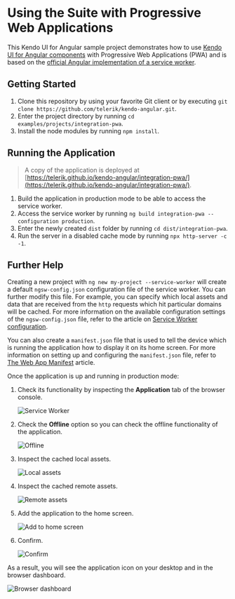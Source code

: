 # Using the Suite with Progressive Web Applications

This Kendo UI for Angular sample project demonstrates how to use [Kendo UI for Angular components](https://www.telerik.com/kendo-angular-ui/components) with Progressive Web Applications (PWA) and is based on the [official Angular implementation of a service worker](https://angular.io/guide/service-worker-getting-started).

## Getting Started

1. Clone this repository by using your favorite Git client or by executing `git clone https://github.com/telerik/kendo-angular.git`.
1. Enter the project directory by running `cd examples/projects/integration-pwa`.
1. Install the node modules by running `npm install`.

## Running the Application

> A copy of the application is deployed at [https://telerik.github.io/kendo-angular/integration-pwa/](https://telerik.github.io/kendo-angular/integration-pwa/).

1. Build the application in production mode to be able to access the service worker.
1. Access the service worker by running `ng build integration-pwa --configuration production`.
2. Enter the newly created `dist` folder by running `cd dist/integration-pwa`.
3. Run the server in a disabled cache mode by running `npx http-server -c -1`.

## Further Help

Creating a new project with `ng new my-project --service-worker` will create a default `ngsw-config.json` configuration file of the service worker. You can further modify this file. For example, you can specify which local assets and data that are received from the `http` requests which hit particular domains will be cached. For more information on the available configuration settings of the `ngsw-config.json` file, refer to the article on <a href="https://angular.io/guide/service-worker-config">Service Worker configuration</a>.

You can also create a `manifest.json` file that is used to tell the device which is running the application how to display it on its home screen. For more information on setting up and configuring the `manifest.json` file, refer to <a href="https://developers.google.com/web/fundamentals/web-app-manifest/?utm_source=devtools">The Web App Manifest</a> article.

Once the application is up and running in production mode:

1. Check its functionality by inspecting the **Application** tab of the browser console.

    ![Service Worker](https://github.com/telerik/kendo-angular-pwa/blob/master/src/assets/help_images/sw.png)

1. Check the **Offline** option so you can check the offline functionality of the application.

    ![Offline](https://github.com/telerik/kendo-angular-pwa/blob/master/src/assets/help_images/offline.png)

1. Inspect the cached local assets.

    ![Local assets](https://github.com/telerik/kendo-angular-pwa/blob/master/src/assets/help_images/cached_local.png)

1. Inspect the cached remote assets.

    ![Remote assets](https://github.com/telerik/kendo-angular-pwa/blob/master/src/assets/help_images/cached_remote.png)

1. Add the application to the home screen.

    ![Add to home screen](https://github.com/telerik/kendo-angular-pwa/blob/master/src/assets/help_images/add_to_home.png)

1. Confirm.

    ![Confirm](https://github.com/telerik/kendo-angular-pwa/blob/master/src/assets/help_images/confirm.png)

As a result, you will see the application icon on your desktop and in the browser dashboard.

![Browser dashboard](https://github.com/telerik/kendo-angular-pwa/blob/master/src/assets/help_images/dashboard.png)
